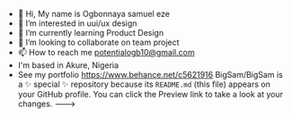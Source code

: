 - 👋 Hi, My name is Ogbonnaya samuel eze
- 👀 I’m interested in uui/ux design
- 🌱 I’m currently learning Product Design
- 💞️ I’m looking to collaborate on team project
- 📫 How to reach me potentialogb10@gmail.com
- I'm based in Akure, Nigeria
- See my portfolio https://www.behance.net/c5621916
BigSam/BigSam is a ✨ special ✨ repository because its `README.md` (this file) appears on your GitHub profile.
You can click the Preview link to take a look at your changes.
--->
